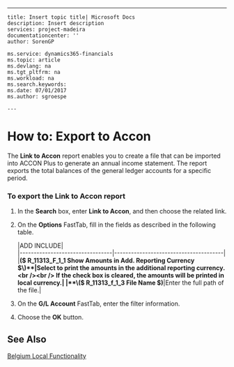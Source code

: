 ---
    title: Insert topic title| Microsoft Docs
    description: Insert description
    services: project-madeira
    documentationcenter: ''
    author: SorenGP

    ms.service: dynamics365-financials
    ms.topic: article
    ms.devlang: na
    ms.tgt_pltfrm: na
    ms.workload: na
    ms.search.keywords:
    ms.date: 07/01/2017
    ms.author: sgroespe

    ---
# How to: Export to Accon
The **Link to Accon** report enables you to create a file that can be imported into ACCON Plus to generate an annual income statement. The report exports the total balances of the general ledger accounts for a specific period.  
  
### To export the Link to Accon report  
  
1.  In the **Search** box, enter **Link to Accon**, and then choose the related link.  
  
2.  On the **Options** FastTab, fill in the fields as described in the following table.  
  
    |ADD INCLUDE<!--[!INCLUDE[bp_tablefield](../../includes/bp_tabledescription_md.md)]-->|  
    |---------------------------------|---------------------------------------|  
    |**\($ R\_11313\_F\_1\_1 Show Amounts in Add. Reporting Currency $\)**|Select to print the amounts in the additional reporting currency.<br /><br /> If the check box is cleared, the amounts will be printed in local currency.|  
    |**\($ R\_11313\_f\_1\_3 File Name $\)**|Enter the full path of the file.|  
  
3.  On the **G\/L Account** FastTab, enter the filter information.  
  
4.  Choose the **OK** button.  
  
## See Also  
 [Belgium Local Functionality](../belgium-local-functionality.md)